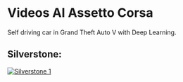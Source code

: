 # Videos AI Assetto Corsa
Self driving car in Grand Theft Auto V with Deep Learning.

## Silverstone:
[![Silverstone 1](http://img.youtube.com/vi/ZXn00JkB4X8/0.jpg)](https://youtu.be/ZXn00JkB4X8 "Video primer model 1")
